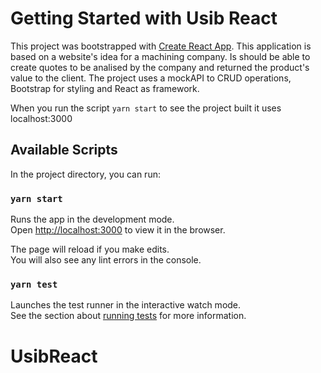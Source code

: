 # Getting Started with Usib React

This project was bootstrapped with [Create React App](https://github.com/facebook/create-react-app).
This application is based on a website's idea for a machining company. Is should be able to create quotes to be analised by the company and returned the product's value to the client.
The project uses a mockAPI to CRUD operations, Bootstrap for styling and React as framework.

When you run the script `yarn start` to see the project built it uses localhost:3000

## Available Scripts

In the project directory, you can run:

### `yarn start`

Runs the app in the development mode.\
Open [http://localhost:3000](http://localhost:3000) to view it in the browser.

The page will reload if you make edits.\
You will also see any lint errors in the console.

### `yarn test`

Launches the test runner in the interactive watch mode.\
See the section about [running tests](https://facebook.github.io/create-react-app/docs/running-tests) for more information.

# UsibReact
